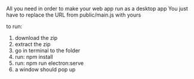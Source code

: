 All you need in order to make your web app run as a desktop app
You just have to replace the URL from public/main.js with yours

to run:
1. download the zip
2. extract the zip
3. go in terminal to the folder
4. run: npm install
5. run: npm run electron:serve
6. a window should pop up 
